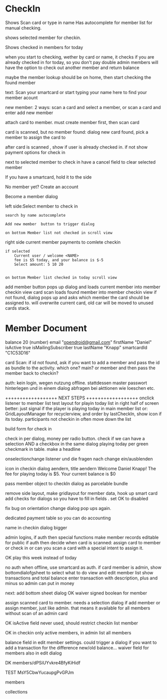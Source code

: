 CheckIn
=======

Shows Scan card or type in name 
Has autocomplete for member list for manual checking.

shows selected member for checkin. 

Shows  checked in members for today

when you start to checking, wether by card or name, it checks if you are already checked in for today, so you don't pay double
admin members will have the option to check out another member and return balance

maybe the member lookup should be on home, then start checking the found member

text: Scan your smartcard or start typing your name here to find your member acount

new member: 2 ways: scan a card and select a member, or scan a card and enter add new member

attach card to member. must create member first, then scan card

card is scanned, but no member found: dialog new card found, pick a member to assign the card to

after card is scanned , show if user is already checked in.
if not show payment options for check in

next to selected member to check in have a cancel field to clear selected member



If you have a smartcard, hold it to the side

No member yet? Create an account

Become a member dialog

left side:Select member to check in


	search by name autocomplete

	Add new member	button to trigger dialog

	on bottom Member list not checked in scroll view



right side current member payments to comlete checkin

	if selected 
		Current user / welcome <NAME>
		fee is $5 today, and your balance is $-5
		Select amount: 5 10 20


	on bottom Member list checked in today scroll view


add member button pops up dialog and loads current member into member checkin view
card scan loads found member into member checkin view
if not found, dialog pops up and asks which member the card should be assigned to. will overwrite current card, old car will be moved to unused cards stack.



Member Document
==================
balance
20
(number)
email
"opendroid@gmail.com"
firstName
"Daniel"
isActive
true
isMailingSubscriber
true
lastName
"Knapp"
smartcardId
"C1C53D16"

card Scan:
if id not found, ask if you want to add a member and pass the id as bundle to the activity. which one? main? or member and then pass the member back to checkin?


auth: kein login, wegen nutzung offline.
stattdessen master passwort hinterlegen und in einem dialog abfragen bei akttionen wie loeschen etc.

++++++++++++++++++
NEXT STEPS
++++++++++++++++++
onclick listener to member list
test layout for playin today list in right half of screen
	better: just signal if the player is playing today in main member list
	or: GridLayoutManager for recyclerview, and order by lastCheckIn, show icon if its today. participants not checkin in often move down the list

build form for check in


check in per dialog, money per radio button. check if we can have a selection AND a checkbox in the same dialog
playing today per green checkmark in table. make a headline

onselectionchange listener und die fragen nach change ein/ausblenden

icon in checkin dialog aendern, title aendern
Welcome Daniel Knapp!
The fee for playing today is $5. Your current balance is $0

pass member object to checkIn dialog as parcelable bundle

remove side layout, make gridlayout for member data, hook up smart card
add checks for dialogs so you have to fill in fields . set OK to disabled

fix bug on orientation change dialog pop ups again.

dedicated payment table so you can do accounting

name in checkin dialog bigger

admin logins, if auth then special functions
make member records editable for public
if auth then decide when card is scanned: assign card to member or check in
or can you scan a card with a special intent to assign it.

OK play this week instead of today

no auth when offline, use smartcard as auth. if card member is admin, show bottomdialofgsheet to select what to do
view and edit member list
show transactions and total balance
enter transaction with description, plus and minus so admin can put in money

next: add bottom sheet dialog
OK waiver signed boolean for member

assign scanned card to member. needs a selection dialog if add member or assign member, just like admin. that means it available for all members without scan of an admin card

OK isActive field never used, should restrict checkin list member

OK in checkin only active members, in admin list all members

balance field in edit member settings. could trigger a dialog if you want to add a transaction for the difference new/old balance...
waiver field for members also in edit dialog

DK
members/dPSiUYvkre4BfyKiHidf

TEST
MsY5CbwYucaupgPvGPJm



members

collections


